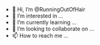 - 👋 Hi, I’m @RunningOutOfHair
- 👀 I’m interested in ...
- 🌱 I’m currently learning ...
- 💞️ I’m looking to collaborate on ...
- 📫 How to reach me ...

<!---
RunningOutOfHair/RunningOutOfHair is a ✨ special ✨ repository because its `README.md` (this file) appears on your GitHub profile.
You can click the Preview link to take a look at your changes.
--->
